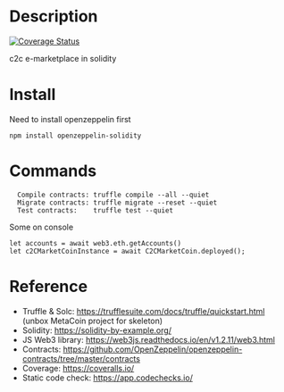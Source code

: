 # Description
[![Coverage Status](https://coveralls.io/repos/github/habibiefaried/c2c-marketplace/badge.svg)](https://coveralls.io/github/habibiefaried/c2c-marketplace)

c2c e-marketplace in solidity

# Install

Need to install openzeppelin first

```
npm install openzeppelin-solidity
```

# Commands

```
  Compile contracts: truffle compile --all --quiet
  Migrate contracts: truffle migrate --reset --quiet
  Test contracts:    truffle test --quiet
```

Some on console

```
let accounts = await web3.eth.getAccounts()
let c2CMarketCoinInstance = await C2CMarketCoin.deployed();
```

# Reference
* Truffle & Solc: https://trufflesuite.com/docs/truffle/quickstart.html (unbox MetaCoin project for skeleton)
* Solidity: https://solidity-by-example.org/
* JS Web3 library: https://web3js.readthedocs.io/en/v1.2.11/web3.html
* Contracts: https://github.com/OpenZeppelin/openzeppelin-contracts/tree/master/contracts
* Coverage: https://coveralls.io/
* Static code check: https://app.codechecks.io/
